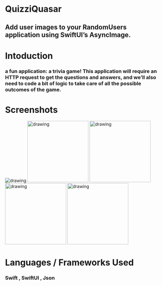 #  QuizziQuasar
## Add user images to your RandomUsers application using SwiftUI’s AsyncImage.

# Intoduction
### a fun application: a trivia game! This application will require an HTTP request to get the questions and answers, and we’ll also need to code a bit of logic to take care of all the possible outcomes of the game. 

# Screenshots
<img src="https://github.com/ibrahimhmd/QuizziQuasar/assets/46127624/d7b3e781-d96e-4722-88af-43fb33e6d3ac" alt="drawing" width=“200” hight= “300”/>
<img src="https://github.com/ibrahimhmd/QuizziQuasar/assets/46127624/88a9fa4b-2f71-430c-b2e6-b321ca51a340" alt="drawing" width="200" hight= "300"/>
<img src="https://github.com/ibrahimhmd/QuizziQuasar/assets/46127624/89914b83-a341-450c-b926-a20e0425e628" alt="drawing" width="200" hight= "300"/>
<img src="https://github.com/ibrahimhmd/QuizziQuasar/assets/46127624/62c642c3-a64c-45c6-bd5c-67fb55638c23" alt="drawing" width="200" hight= "300"/>
<img src="https://github.com/ibrahimhmd/QuizziQuasar/assets/46127624/911c46a4-4811-4d78-a89c-a1cc4059e5b6" alt="drawing" width="200" hight= "300"/>



# Languages / Frameworks Used
### Swift , SwiftUI , Json

